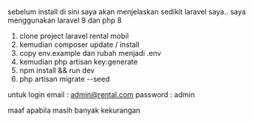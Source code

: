 sebelum install di sini saya akan menjelaskan sedikit laravel saya.. saya menggunakan laravel 9 dan php 8


1. clone project laravel rental mobil
2. kemudian composer update / install
3. copy env.example dan rubah menjadi .env
4. kemudian php artisan key:generate
5. npm install && run dev
6. php artisan migrate --seed



untuk login 
email : admin@rental.com
password : admin


maaf apabila masih banyak kekurangan